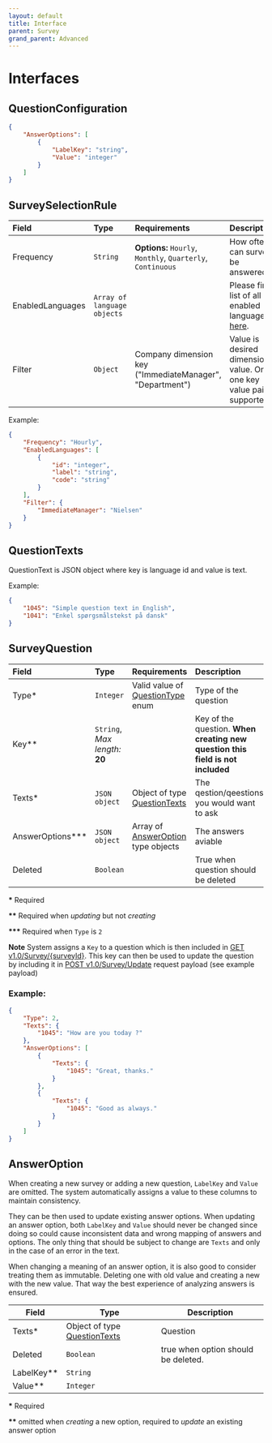 ```yaml
---
layout: default
title: Interface
parent: Survey
grand_parent: Advanced
---
```


# Interfaces

## QuestionConfiguration

``` json
{
	"AnswerOptions": [
		{
			"LabelKey": "string",
			"Value": "integer"
		}
	]
}
```

## SurveySelectionRule

| Field            | Type                        | Requirements                                                | Description                                                                          |
| :--------------- | :-------------------------- | :---------------------------------------------------------- | :----------------------------------------------------------------------------------- |
| Frequency        | `String`                    | **Options:** `Hourly`, `Monthly`, `Quarterly`, `Continuous` | How often can survey be answered.                                                    |
| EnabledLanguages | `Array of language objects` |                                                             | Please find list of all enabled languages [here](../Company/company-language-enabled.md). |
| Filter           | `Object`                    | Company dimension key ("ImmediateManager", "Department")    | Value is desired dimension value. Only one key value pair is supported.              |

Example:

``` json
{
	"Frequency": "Hourly",
	"EnabledLanguages": [
		{
			"id": "integer",
			"label": "string",
			"code": "string"
		}
	],
	"Filter": {
		"ImmediateManager": "Nielsen"
	}
}
```

## QuestionTexts

QuestionText is JSON object where key is language id and value is text.

Example:

``` json
{
	"1045": "Simple question text in English",
	"1041": "Enkel spørgsmålstekst på dansk"
}
```

## SurveyQuestion

| Field               | Type                           | Requirements                                                      | Description                                                                     |
| :------------------ | :----------------------------- | :---------------------------------------------------------------- | :------------------------------------------------------------------------------ |
| Type\*              | `Integer`                      | Valid value of [QuestionType](./survey-enum.md#questiontype) enum | Type of the question                                                            |
| Key\*\*             | `String`, *Max length:* **20** |                                                                   | Key of the question. **When creating new question this field is not included**  |
| Texts\*             | `JSON object`                  | Object of type [QuestionTexts](#questiontexts)                    | The qestion/qeestions you would want to ask                                     |
| AnswerOptions\*\*\* | `JSON object`                  | Array of [AnswerOption](#answeroption) type objects               | The answers aviable                                                             |
| Deleted             | `Boolean`                      |                                                                   | True when question should be deleted                                            |

**\*** Required

**\*\*** Required when *updating* but not *creating*

**\*\*\*** Required when `Type` is `2`

**Note**
System assigns a `Key` to a question which is then included in [GET v1.0/Survey/{surveyId}](./survey-get-by-Id.md). This key can then be used to update the question by including it in [POST v1.0/Survey/Update](./surve-post.md) request payload (see example payload)

### Example:

``` json
{
	"Type": 2,
	"Texts": {
		"1045": "How are you today ?"
	},
	"AnswerOptions": [
		{
			"Texts": {
				"1045": "Great, thanks."
			}
		},
		{
			"Texts": {
				"1045": "Good as always."
			}
		}
	]
}
```

## AnswerOption
When creating a new survey or adding a new question, `LabelKey` and `Value` are omitted. The system automatically assigns a value to these columns to maintain consistency. 

They can be then used to update existing answer options. When updating an answer option, both `LabelKey` and `Value` should never be changed since doing so could cause inconsistent data and wrong mapping of answers and options. The only thing that should be subject to change are `Texts` and only in the case of an error in the text. 

When changing a meaning of an answer option, it is also good to consider treating them as immutable. Deleting one with old value and creating a new with the new value. That way the best experience of analyzing answers is ensured.


| Field        | Type                                           | Description                         |
| ------------ | ---------------------------------------------- | ----------------------------------- |
| Texts\*      | Object of type [QuestionTexts](#questiontexts) | Question                            |
| Deleted      | `Boolean`                                      | true when option should be deleted. |
| LabelKey\*\* | `String`                                       |                                     |
| Value\*\*    | `Integer`                                      |                                     |

**\*** Required

**\*\*** omitted when *creating* a new option, required to *update* an existing answer option
